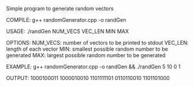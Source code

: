 Simple program to generate random vectors

COMPILE: g++ randomGenerator.cpp -o randGen

USAGE: ./randGen NUM_VECS VEC_LEN MIN MAX

OPTIONS:
        NUM_VECS: number of vectors to be printed to stdout
        VEC_LEN:  length of each vector
        MIN:      smallest possible random number to be generated
        MAX:      largest possible random number to be generated

EXAMPLE: g++ randomGenerator.cpp -o randGen && ./randGen 5 10 0 1

OUTPUT:
    1000100011
    1000010010
    1101111101
    0110110010
    1101101000
